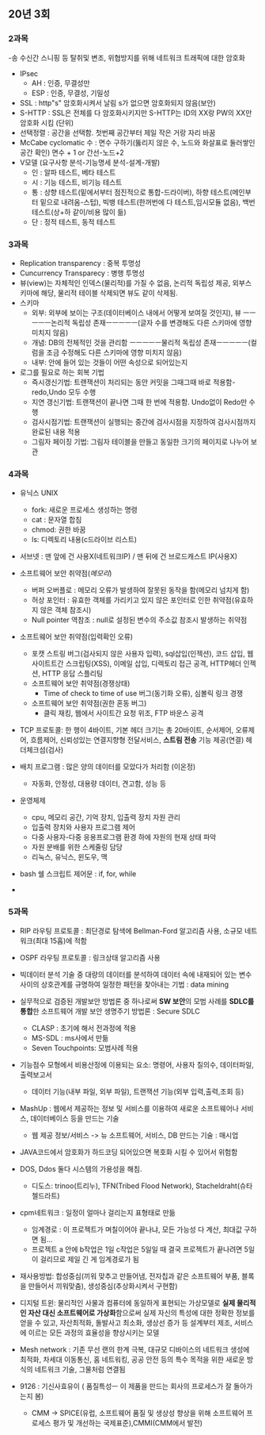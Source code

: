 ## 20년 3회

### 2과목 
-송 수신간 스니핑 등 탈취및 변조, 위협방지를 위해 네트워크 트래픽에 대한 암호화
- IPsec
  - AH : 인증, 무결성만
  - ESP : 인증, 무결성, 기밀성
- SSL : http"s" 암호화시켜서 날림 s가 없으면 암호화되지 않음(보안)
- S-HTTP : SSL은 전체를 다 암호화시키지만 S-HTTP는 ID의 XX랑 PW의 XX만 암호화 시킴 (단위)
- 선택정렬 : 공간을 선택함. 첫번째 공간부터 제일 작은 거랑 자리 바꿈
- McCabe cyclomatic 수 : 면수 구하기(뚫리지 않은 수, 노드와 화살표로 둘러쌓인 공간 확인) 면수 + 1    or  간선-노드+2 
- V모델 (요구사항 분석-기능명세 분석-설계-개발) 
  - 인 : 알파 테스트, 베타 테스트
  - 시 : 기능 테스트, 비기능 테스트
  - 통 : 상향 테스트(밑에서부터 점진적으로 통합-드라이버), 하향 테스트(메인부터 밑으로 내려옴-스텁), 빅뱅 테스트(한꺼번에 다 테스트,임시모듈 없음), 백번 테스트(상+하 같이/비용 많이 듦)
  - 단 : 정적 테스트, 동적 테스트

### 3과목
- Replication transparency :  중복 투명성
- Cuncurrency Transparecy : 병행 투명성
- 뷰(view)는 자체적인 인덱스(물리적)를 가질 수 없음, 논리적 독립성 제공, 외부스키마에 해당, 물리적 테이블 삭제되면 뷰도 같이 삭제됨.
- 스키마
  - 외부: 외부에 보이는 구조(데이터베이스 내에서 어떻게 보여질 것인지), 뷰
  ㅡㅡㅡㅡㅡ논리적 독립성 존재ㅡㅡㅡㅡㅡ(글자 수를 변경해도 다른 스키마에 영향 미치지 않음)
  - 개념: DB의 전체적인 것을 관리함
  ㅡㅡㅡㅡㅡ물리적 독립성 존재ㅡㅡㅡㅡㅡ(컬럼을 조금 수정해도 다른 스키마에 영향 미치지 않음)
  - 내부: 안에 들어 있는 것들이 어떤 속성으로 되어있는지
- 로그를 필요로 하는 회복 기법
  - 즉시갱신기법: 트랜잭션이 처리되는 동안 커밋을 그때그때 바로 적용함-redo,Undo 모두 수행
  - 지연 갱신기법: 트랜잭션이 끝나면 그때 한 번에 적용함. Undo없이 Redo만 수행
  - 검사시점기법: 트랜잭션이 실행되는 중간에 검사시점을 지정하여 검사시점까지 완료된 내용 적용
  - 그림자 페이징 기법: 그림자 테이블을 만들고 동일한 크기의 페이지로 나누어 보관


### 4과목
- 유닉스 UNIX
  - fork: 새로운 프로세스 생성하는 명령
  - cat : 문자열 합침
  - chmod: 권한 바꿈
  - ls: 디렉토리 내용(c드라이브 리스트)

- 서브넷 : 맨 앞에 건 사용X(네트워크IP) / 맨 뒤에 건 브로드캐스트 IP(사용X)
- 소프트웨어 보안 취약점(*메모리*)
  - 버퍼 오버플로 : 메모리 오류가 발생하여 잘못된 동작을 함(메모리 넘치게 함)
  - 허상 포인터 : 유효한 객체를 가리키고 있지 않은 포인터로 인한 취약점(유효하지 않은 객체 참조시)
  - Null pointer 역참조 : null로 설정된 변수의 주소값 참조시 발생하는 취약점
- 소프트웨어 보안 취약점(입력확인 오류)
  - 포캣 스트링 버그(검사되지 않은 사용자 입력), sql삽입(인젝션), 코드 삽입, 웹 사이트트간 스크립팅(XSS), 이메일 삽입, 디렉토리 접근 공격, HTTP헤더 인젝션, HTTP 응답 스플리팅
  - 소프트웨어 보안 취약점(경쟁상태)
    - Time of check to time of use 버그(동기화 오류), 심볼릭 링크 경쟁
  - 소프트웨어 보안 취약점(권한 혼동 버그)
    - 클릭 재킹, 웹에서 사이트간 요청 위조, FTP 바운스 공격   
- TCP 프로토콜: 한 행이 4바이트, 기본 헤더 크기는 총 20바이트, 순서제어, 오류제어, 흐름제어, 신뢰성있는 연결지향형 전달서비스, **스트림 전송** 기능 제공(연결) 헤더체크섬(검사)

- 배치 프로그램 : 많은 양의 데이터를 모았다가 처리함 (이온정) 
  - 자동화, 안정성, 대용량 데이터, 견고함, 성능 등

- 운영체제  
  - cpu, 메모리 공간, 기억 장치, 입출력 장치 자원 관리
  - 입출력 장치와 사용자 프로그램 제어
  - 다중 사용자-다중 응용프로그램 환경 하에 자원의 현재 상태 파악
  - 자원 분배를 위한 스케줄링 담당
  - 리눅스, 유닉스, 윈도우, 맥  

- bash 쉘 스크립트 제어문 : if, for, while
- 

### 5과목
- RIP 라우팅 프로토콜 : 최단경로 탐색에 Bellman-Ford 알고리즘 사용, 소규모 네트워크(최대 15홉)에 적함
- OSPF 라우팅 프로토콜 : 링크상태 알고리즘 사용

- 빅데이터 분석 기술 중 대량의 데이터를 분석하여 데이터 속에 내재되어 있는 변수 사이의 상호관계를 규명하여 일정한 패턴을 찾아내는 기법 : data mining
- 실무적으로 검증된 개발보안 방법론 중 하나로써 **SW 보안**의 모범 사례를 **SDLC를 통합**한 소프트웨어 개발 보안 생명주기 방법론 : Secure SDLC
  - CLASP : 초기에 해서 전과정에 적용
  - MS-SDL : ms사에서 만듦
  - Seven Touchpoints: 모범사례 적용

- 기능점수 모형에서 비용산정에 이용되는 요소: 명령어, 사용자 질의수, 데이터파일, 출력보고서
  - 데이터 기능(내부 파일, 외부 파일), 트랜잭션 기능(외부 입력,출력,조회 등)

- MashUp : 웹에서 제공하는 정보 및 서비스를 이용하여 새로운 소프트웨어나 서비스, 데이터베이스 등을 만드는 기술
  - 웹 제공 정보/서비스 -> 뉴 소프트웨어, 서비스, DB 만드는 기술 : 매시업
-  JAVA코드에서 암호화가 하드코딩 되어있으면 복호화 시킬 수 있어서 위험함
- DOS, Ddos 둘다 시스템의 가용성을 해침. 
  - 디도스: trinoo(트리누), TFN(Tribed Flood Network), Stacheldraht(슈타첼드라트)
- cpm네트워크 : 일정이 얼마나 걸리는지 표형태로 만듦 
  - 임계경로 : 이 프로젝트가  며칠이어야 끝나냐, 모든 가능성 다 계산, 최대값 구하면 됨...
  - 프로젝트 a 안에 b작업은 1일 c작업은 5일일 때 결국 프로젝트가 끝나려면 5일이 걸리므로 제일 긴 게 임계경로가 됨 
- 재사용방법: 합성중심(끼워 맞추고 만들어냄, 전자칩과 같은 소프트웨어 부품, 블록을 만들어서 끼워맞춤), 생성중심(추상화시켜서 구현함) 
- 디지털 트윈: 물리적인 사물과 컴퓨터에 동일하게 표현되는 가상모델로 **실제 물리적인 자산 대신 소프트웨어로 가상화**함으로써 실제 자신의 특성에 대한 정확한 정보를 얻을 수 있고, 자산최적화, 돌발사고 최소화, 생상선 증가 등 설계부터 제조, 서비스에 이르는 모든 과정의 효율성을 향상시키는 모델
- Mesh network : 기존 무선 랜의 한계 극복, 대규모 디바이스의 네트워크 생성에 최적화, 차세대 이동통신, 홈 네트워킹, 공공 안전 등의 특수 목적을 위한 새로운 방식의 네트워크 기술, 그물처럼 연결됨
- 9126 : 기신사효유이 ( 품질특성ㅡ 이 제품을 만드는 회사의 프로세스가 잘 돌아가는지 봄)
  - CMM -> SPICE(유럽, 소프트웨어 품질 및 생상성 향상을 위해 소프트웨어 프로세스 평가 및 개선하는 국제표준),CMMI(CMM에서 발전)
